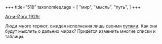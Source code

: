 +++
title="518"
taxonomies.tags = [
 "мир",
 "мысль",
 "путь",
]
+++

[Агни-Йога 1929г](/agni/1929)

Люди много теряют, ожидая исполнения лишь своими [путями](/tags/путь). Как они будут мыслить о дальних мирах? Придётся изменить многие списки и таблицы.